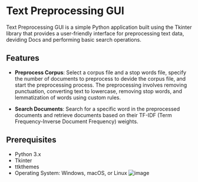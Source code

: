 # Text Preprocessing GUI

Text Preprocessing GUI is a simple Python application built using the Tkinter library that provides a user-friendly interface for preprocessing text data, deviding Docs and performing basic search operations.

## Features

- **Preprocess Corpus**: Select a corpus file and a stop words file, specify the number of documents to preprocess to devide the corpus file, and start the preprocessing process. The preprocessing involves removing punctuation, converting text to lowercase, removing stop words, and lemmatization of words using custom rules.

- **Search Documents**: Search for a specific word in the preprocessed documents and retrieve documents based on their TF-IDF (Term Frequency-Inverse Document Frequency) weights.

## Prerequisites

- Python 3.x
- Tkinter
- ttkthemes
- Operating System: Windows, macOS, or Linux 
![image](https://github.com/Yoruzaki/SimpSearchEng/assets/143095129/5f93a79e-1566-4851-9758-2bac65f9271a)
